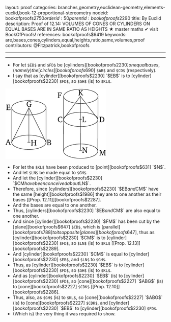 layout: proof
categories: branches,geometry,euclidean-geometry,elements-euclid,book-12-proportional-stereometry
nodeid: bookofproofs$2750
orderid: 50
parentid: bookofproofs$2290
title: By Euclid
description:  Proof of 12.14: VOLUMES OF CONES OR CYLINDERS ON EQUAL BASES ARE IN SAME RATIO AS HEIGHTS &#9733; master maths &#10004; visit BookOfProofs!
references: bookofproofs$6419
keywords: are,bases,cones,cylinders,equal,heights,ratio,same,volumes,proof
contributors: @Fitzpatrick,bookofproofs

---


---



* For let `$EB$` and `$FD$` be [cylinders][bookofproofs$2230] on equal bases, (namely) the [circles][bookofproofs$690] `$AB$` and `$CD$` (respectively).
* I say that as [cylinder][bookofproofs$2230] `$EB$` is to [cylinder][bookofproofs$2230] `$FD$`, so  `$GH$` (is) to  `$KL$`.

![fig14e](https://github.com/bookofproofs/bookofproofs.github.io/blob/main/_sources/_assets/images/euclid/Book12/fig14e.png?raw=true)

* For let the  `$KL$` have been produced to [point][bookofproofs$631] `$N$`.
* And let `$LN$` be made equal to  `$GH$`.
* And let the [cylinder][bookofproofs$2230] `$CM$` have been conceived about  `$LN$`.
* Therefore, since [cylinders][bookofproofs$2230] `$EB$` and `$CM$` have the same [height][bookofproofs$1986] they are to one another as their bases [[Prop. 12.11]][bookofproofs$2287].
* And the bases are equal to one another.
* Thus, [cylinders][bookofproofs$2230] `$EB$` and `$CM$` are also equal to one another.
* And since [cylinder][bookofproofs$2230] `$FM$` has been cut by the [plane][bookofproofs$647] `$CD$`, which is [parallel][bookofproofs$788] to its opposite [planes][bookofproofs$647], thus as [cylinder][bookofproofs$2230] `$CM$` is to [cylinder][bookofproofs$2230] `$FD$`, so  `$LN$` (is) to  `$KL$` [[Prop. 12.13]][bookofproofs$2289].
* And [cylinder][bookofproofs$2230] `$CM$` is equal to [cylinder][bookofproofs$2230] `$EB$`, and  `$LN$` to  `$GH$`.
* Thus, as [cylinder][bookofproofs$2230] `$EB$` is to [cylinder][bookofproofs$2230] `$FD$`, so  `$GH$` (is) to  `$KL$`.
* And as [cylinder][bookofproofs$2230] `$EB$` (is) to [cylinder][bookofproofs$2230] `$FD$`, so [cone][bookofproofs$2227] `$ABG$` (is) to [cone][bookofproofs$2227] `$CDK$` [[Prop. 12.10]][bookofproofs$2286].
* Thus, also, as  `$GH$` (is) to  `$KL$`, so [cone][bookofproofs$2227] `$ABG$` (is) to [cone][bookofproofs$2227] `$CDK$`, and [cylinder][bookofproofs$2230] `$EB$` to [cylinder][bookofproofs$2230] `$FD$`.
* (Which is) the very thing it was required to show.
